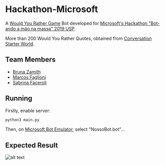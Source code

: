 # Hackathon-Microsoft
A [Would You Rather Game](https://www.wikihow.com/Play-Would-You-Rather) Bot developed for [Microsoft's Hackathon "Bot-ando a mão na massa" 2019 USP](https://icmc.usp.br/noticias/4118-bot-ando-a-mao-na-massa-microsoft-promove-hackathon-no-icmc?fbclid=IwAR2R6Lizt7HjJeSRNbiANr0cSO7OnzRKta5bTGH00Pyya3MfupoSYMQjt60).

More than 200 Would You Rather Quotes, obtained from [Conversation Starter World](https://conversationstartersworld.com/would-you-rather-questions/).

## Team Members
- [Bruna Zamith](https://github.com/bzamith)
- [Marcos Faglioni](https://github.com/marcosfagli)
- [Sabrina Faceroli](https://github.com/sabrinafaceroli)

## Running
Firstly, enable server:
```bash
python3 main.py
```

Then, on [Microsoft Bot Emulator](http://aka.ms/emuladorbot), select "NossoBot.bot"...

## Expected Result
![alt text](https://github.com/bzamith/NossoBot/blob/master/NossoBot.png)
